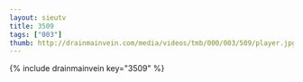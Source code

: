 ```yaml
--- 
layout: sieutv
title: 3509
tags: ["003"]
thumb: http://drainmainvein.com/media/videos/tmb/000/003/509/player.jpg
---
```

{% include drainmainvein key="3509" %} 
